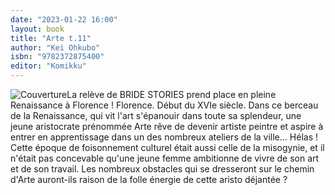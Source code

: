 ```yaml
---
date: "2023-01-22 16:00"
layout: book
title: "Arte t.11"
author: "Kei Ohkubo"
isbn: "9782372875400"
editor: "Komikku"
---
```

![Couverture](/img/9782372875400.jpg)La relève de BRIDE STORIES prend place en pleine Renaissance à Florence ! Florence. Début du XVIe siècle. Dans ce berceau de la Renaissance, qui vit l'art s'épanouir dans toute sa splendeur, une jeune aristocrate prénommée Arte rêve de devenir artiste peintre et aspire à entrer en apprentissage dans un des nombreux ateliers de la ville... Hélas ! Cette époque de foisonnement culturel était aussi celle de la misogynie, et il n'était pas concevable qu'une jeune femme ambitionne de vivre de son art et de son travail.
Les nombreux obstacles qui se dresseront sur le chemin d'Arte auront-ils raison de la folle énergie de cette aristo déjantée ?
